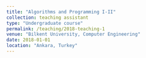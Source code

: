 ```yaml
---
title: "Algorithms and Programming I-II"
collection: teaching assistant
type: "Undergraduate course"
permalink: /teaching/2018-teaching-1
venue: "Bilkent University, Computer Engineering"
date: 2018-01-01
location: "Ankara, Turkey"
---
```


<!-- This is a description of a teaching experience. You can use markdown like any other post.

Heading 1
======

Heading 2
======

Heading 3
====== -->